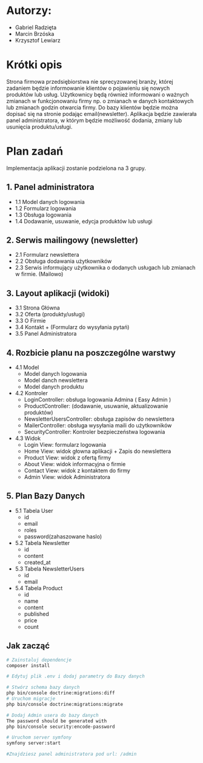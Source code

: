 # Autorzy: 
  - Gabriel Radzięta
  - Marcin Brzóska
  - Krzysztof Lewiarz

# Krótki opis
Strona firmowa przedsiębiorstwa nie sprecyzowanej branży, której zadaniem będzie informowanie klientów o pojawieniu się nowych produktów lub usług. Użytkownicy będą również informowani o ważnych zmianach w funkcjonowaniu firmy np. o zmianach w danych kontaktowych lub zmianach godzin otwarcia firmy. Do bazy klientów będzie można dopisać się na stronie podając email(newsletter).
Aplikacja będzie zawierała panel administratora, w którym będzie możliwość dodania, zmiany lub usunięcia produktu/usługi.

# Plan zadań
Implementacja aplikacji zostanie podzielona na 3 grupy.
## 1. Panel administratora
  - 1.1 Model danych logowania
  - 1.2 Formularz logowania
  - 1.3 Obsługa logowania
  - 1.4 Dodawanie, usuwanie, edycja produktów lub usługi
    
## 2. Serwis mailingowy (newsletter)
  - 2.1 Formularz newslettera
  - 2.2 Obsługa dodawania użytkowników
  - 2.3 Serwis informujący użytkownika o dodanych usługach lub zmianach w firmie. (Mailowo)
    
## 3. Layout aplikacji (widoki)
  - 3.1 Strona Główna
  - 3.2 Oferta (produkty/usługi)
  - 3.3 O Firmie
  - 3.4 Kontakt + (Formularz do wysyłania pytań)
  - 3.5 Panel Administratora
  
## 4. Rozbicie planu na poszczególne warstwy
  - 4.1 Model
    - Model danych logowania
    - Model danch newslettera
    - Model danych produktu
  - 4.2 Kontroler
    - LoginController: obsługa logowania Admina ( Easy Admin )
    - ProductController: (dodawanie, usuwanie, aktualizowanie produktów)
    - NewsletterUsersController: obsługa zapisów do newslettera
    - MailerController: obsługa wysyłania maili do użytkowników
    - SecurityController: Kontroler bezpieczeństwa logowania
  - 4.3 Widok
    - Login View: formularz logowania
    - Home View: widok głowna aplikacji + Zapis do newslettera
    - Product View: widok z ofertą firmy
    - About View: widok informacyjna o firmie
    - Contact View: widok z kontaktem do firmy
    - Admin View: widok Administratora 
## 5. Plan Bazy Danych
  - 5.1 Tabela User
    - id
    - email
    - roles
    - password(zahaszowane haslo)
  - 5.2 Tabela Newsletter
    - id
    - content
    - created_at
  - 5.3 Tabela NewsletterUsers
    - id
    - email
  - 5.4 Tabela Product
    - id
    - name
    - content
    - published
    - price
    - count
    
## Jak zacząć

``` bash
# Zainstaluj dependencje
composer install

# Edytuj plik .env i dodaj parametry do Bazy danych

# Stwórz schema bazy danych
php bin/console doctrine:migrations:diff
# Uruchom migracje
php bin/console doctrine:migrations:migrate

# Dodaj Admin usera do bazy danych
The password should be generated with
php bin/console security:encode-password

# Uruchom server symfony
symfony server:start

#Znajdziesz panel administratora pod url: /admin

```



    
